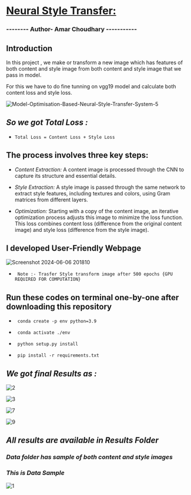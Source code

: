 # <u><b>Neural Style Transfer:</b></u>
<h3> -------- Author- Amar Choudhary ----------- </h3>

## Introduction
In this project , we make or transform a new image which has features of both content and style image from both content and style image that we pass in model. 

For this we have to do fine tunning on vgg19 model and calculate both content loss and style loss.

![Model-Optimisation-Based-Neural-Style-Transfer-System-5](https://github.com/AmarBackInField/NeuralStyleTransfer-v1.0/assets/126746349/c760e16b-0ad8-4afb-a8e2-4ffc2bada5f8)

## *So we got Total Loss :*

*     Total Loss = Content Loss + Style Loss


## The process involves three key steps:

* *Content Extraction:* A content image is processed through the CNN to capture its structure and essential details.

* *Style Extraction:* A style image is passed through the same network to extract style features, including textures and colors, using Gram matrices from different layers.

* *Optimization:* Starting with a copy of the content image, an iterative optimization process adjusts this image to minimize the loss function. This loss combines content loss (difference from the original content image) and style loss (difference from the style image).


##  I developed User-Friendly Webpage 


![Screenshot 2024-06-06 201810](https://github.com/AmarBackInField/NeuralStyleTransfer-v1.0/assets/126746349/30cb3de1-48f5-43eb-8b8a-259822e4327b)


*      Note :- Trasfer Style transform image after 500 epochs {GPU REQUIRED FOR COMPUTATION}

 

## Run these codes on terminal one-by-one after downloading this repository

*      conda create -p env python=3.9
*      conda activate ./env
*      python setup.py install
*      pip install -r requirements.txt

## <i>We got final Results as :</i>


![2](https://github.com/AmarBackInField/NeuralStyleTransfer-v1.0/assets/126746349/87e98a74-9f8e-4aa6-b3f5-c80bd9c0cf71)

![3](https://github.com/AmarBackInField/NeuralStyleTransfer-v1.0/assets/126746349/2c63164b-c53a-441f-ba09-def9c67e0cdd)

![7](https://github.com/AmarBackInField/NeuralStyleTransfer-v1.0/assets/126746349/3803131e-996f-4f5f-b3b1-f4d2c213a76a)

![9](https://github.com/AmarBackInField/NeuralStyleTransfer-v1.0/assets/126746349/9dc3fc70-7a7b-466f-be36-fdbc101b19c7)

 ## *All results are available in Results Folder*

 ### *Data folder has sample of both content and style images*

 ### *This is Data Sample*

![1](https://github.com/AmarBackInField/NeuralStyleTransfer-v1.0/assets/126746349/7bfe88e1-b107-4af4-a427-19caa3bb74ad)



